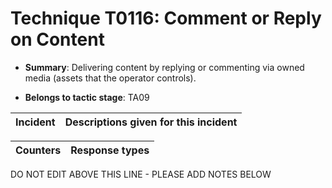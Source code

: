 # Technique T0116: Comment or Reply on Content

* **Summary**: Delivering content by replying or commenting via owned media (assets that the operator controls).

* **Belongs to tactic stage**: TA09


| Incident | Descriptions given for this incident |
| -------- | -------------------- |



| Counters | Response types |
| -------- | -------------- |


DO NOT EDIT ABOVE THIS LINE - PLEASE ADD NOTES BELOW